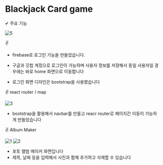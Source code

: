 # Blackjack Card game 

✔ 주요 기능

![5](https://user-images.githubusercontent.com/82692118/124376858-eace2f00-dce3-11eb-8bc3-c30fd24c2763.png)

✌ 

- firebase로 로그인 기능을 만들었습니다.

- 구글과 깃헙 계정으로 로그인이 가능하며 사용자 정보를 저장해서
  동일 사용자일 경우에는 바로 home 화면으로 이동합니다

- 로그인 화면 디자인은 bootstrap을 사용했습니다

✌ react router / map

![3](https://user-images.githubusercontent.com/82692118/124376553-7a72de00-dce2-11eb-8383-71a5b076e1f7.png)

- bootstrap을 활용해서 navbar를 만들고 reacr router로 페이지간 이동이 가능하게 만들었습니다 


✌ Album Maker

![1](https://user-images.githubusercontent.com/82692118/124376409-dc7f1380-dce1-11eb-9f75-16927e1b3b32.png)
![2](https://user-images.githubusercontent.com/82692118/124376421-e6a11200-dce1-11eb-9bd7-7e99861be7ad.png)

- 포토 앨범 메이커 화면입니다
- 제목, 날짜 등을 입력해서 사진과 함께 추가하고 삭제할 수 있습니다
